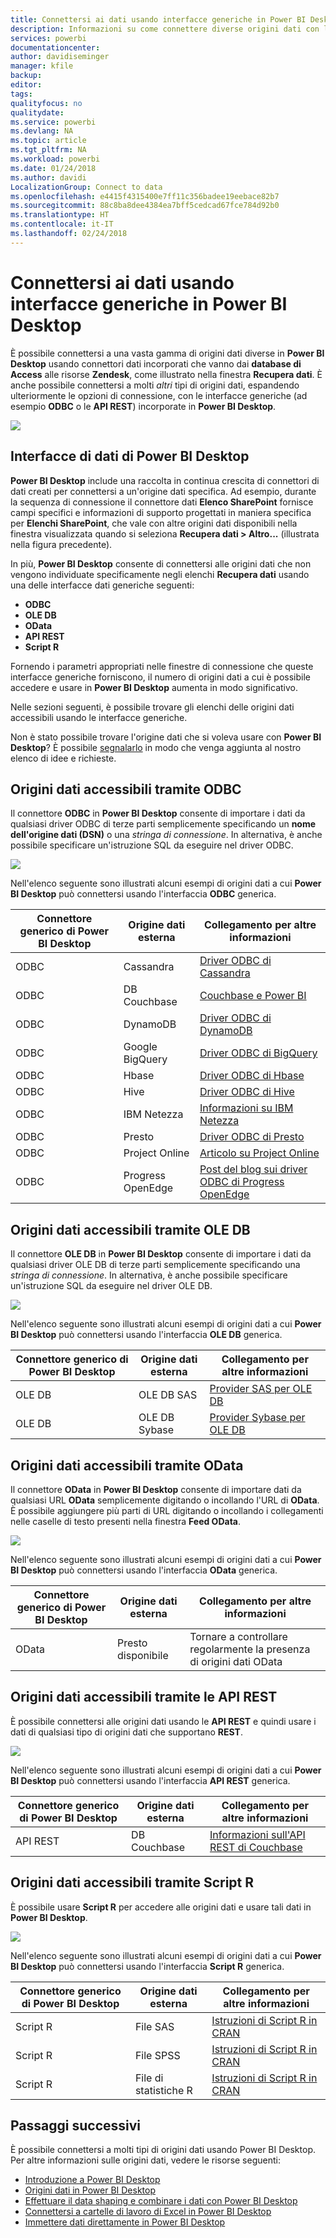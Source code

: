 ```yaml
---
title: Connettersi ai dati usando interfacce generiche in Power BI Desktop
description: Informazioni su come connettere diverse origini dati con le interfacce generiche in Power BI Desktop
services: powerbi
documentationcenter: 
author: davidiseminger
manager: kfile
backup: 
editor: 
tags: 
qualityfocus: no
qualitydate: 
ms.service: powerbi
ms.devlang: NA
ms.topic: article
ms.tgt_pltfrm: NA
ms.workload: powerbi
ms.date: 01/24/2018
ms.author: davidi
LocalizationGroup: Connect to data
ms.openlocfilehash: e4415f4315400e7ff11c356badee19eebace82b7
ms.sourcegitcommit: 88c8ba8dee4384ea7bff5cedcad67fce784d92b0
ms.translationtype: HT
ms.contentlocale: it-IT
ms.lasthandoff: 02/24/2018
---
```

# <a name="connect-to-data-using-generic-interfaces-in-power-bi-desktop"></a>Connettersi ai dati usando interfacce generiche in Power BI Desktop
È possibile connettersi a una vasta gamma di origini dati diverse in **Power BI Desktop** usando connettori dati incorporati che vanno dai **database di Access** alle risorse **Zendesk**, come illustrato nella finestra **Recupera dati**. È anche possibile connettersi a molti *altri* tipi di origini dati, espandendo ulteriormente le opzioni di connessione, con le interfacce generiche (ad esempio **ODBC** o le **API REST**) incorporate in **Power BI Desktop**.

![](media/desktop-connect-using-generic-interfaces/generic-data-interfaces_1.png)

## <a name="power-bi-desktop-data-interfaces"></a>Interfacce di dati di Power BI Desktop
**Power BI Desktop** include una raccolta in continua crescita di connettori di dati creati per connettersi a un'origine dati specifica. Ad esempio, durante la sequenza di connessione il connettore dati **Elenco SharePoint** fornisce campi specifici e informazioni di supporto progettati in maniera specifica per **Elenchi SharePoint**, che vale con altre origini dati disponibili nella finestra visualizzata quando si seleziona **Recupera dati > Altro...** (illustrata nella figura precedente).

In più, **Power BI Desktop** consente di connettersi alle origini dati che non vengono individuate specificamente negli elenchi **Recupera dati** usando una delle interfacce dati generiche seguenti:

* **ODBC**
* **OLE DB**
* **OData**
* **API REST**
* **Script R**

Fornendo i parametri appropriati nelle finestre di connessione che queste interfacce generiche forniscono, il numero di origini dati a cui è possibile accedere e usare in **Power BI Desktop** aumenta in modo significativo.

Nelle sezioni seguenti, è possibile trovare gli elenchi delle origini dati accessibili usando le interfacce generiche.

Non è stato possibile trovare l'origine dati che si voleva usare con **Power BI Desktop**? È possibile [segnalarlo](https://ideas.powerbi.com/) in modo che venga aggiunta al nostro elenco di idee e richieste.

## <a name="data-sources-accessible-through-odbc"></a>Origini dati accessibili tramite ODBC
Il connettore **ODBC** in **Power BI Desktop** consente di importare i dati da qualsiasi driver ODBC di terze parti semplicemente specificando un **nome dell'origine dati (DSN)** o una *stringa di connessione*. In alternativa, è anche possibile specificare un'istruzione SQL da eseguire nel driver ODBC.

![](media/desktop-connect-using-generic-interfaces/generic-data-interfaces_2.png)

Nell'elenco seguente sono illustrati alcuni esempi di origini dati a cui **Power BI Desktop** può connettersi usando l'interfaccia **ODBC** generica.

| Connettore generico di Power BI Desktop | Origine dati esterna | Collegamento per altre informazioni |
| --- | --- | --- |
| ODBC |Cassandra |[Driver ODBC di Cassandra](http://www.simba.com/drivers/cassandra-odbc-jdbc/) |
| ODBC |DB Couchbase |[Couchbase e Power BI](https://powerbi.microsoft.com/en-us/blog/visualizing-data-from-couchbase-server-v4-using-power-bi/) |
| ODBC |DynamoDB |[Driver ODBC di DynamoDB](http://www.simba.com/drivers/dynamodb-odbc-jdbc/) |
| ODBC |Google BigQuery |[Driver ODBC di BigQuery](http://www.simba.com/drivers/bigquery-odbc-jdbc/) |
| ODBC |Hbase |[Driver ODBC di Hbase](http://www.simba.com/drivers/hbase-odbc-jdbc/) |
| ODBC |Hive |[Driver ODBC di Hive](http://www.simba.com/drivers/hive-odbc-jdbc/) |
| ODBC |IBM Netezza |[Informazioni su IBM Netezza](https://www.ibm.com/support/knowledgecenter/SSULQD_7.2.1/com.ibm.nz.datacon.doc/c_datacon_plg_overview.html) |
| ODBC |Presto |[Driver ODBC di Presto](http://www.simba.com/drivers/presto-odbc-jdbc/) |
| ODBC |Project Online |[Articolo su Project Online](desktop-project-online-connect-to-data.md) |
| ODBC |Progress OpenEdge |[Post del blog sui driver ODBC di Progress OpenEdge](https://na01.safelinks.protection.outlook.com/?url=https%3A%2F%2Fwww.progress.com%2Fblogs%2Fconnect-microsoft-power-bi-to-openedge-via-odbc-driver&data=02%7C01%7CMatt.Masson%40microsoft.com%7C5e63742e6c454308b58a08d4034b5923%7C72f988bf86f141af91ab2d7cd011db47%7C1%7C0%7C636137069555329811&sdata=gSu2Rq3vZ0uBVOgjaXxd8Y3uBf%2B8DidX6PG33jwAduY%3D&reserved=0) |

## <a name="data-sources-accessible-through-ole-db"></a>Origini dati accessibili tramite OLE DB
Il connettore **OLE DB** in **Power BI Desktop** consente di importare i dati da qualsiasi driver OLE DB di terze parti semplicemente specificando una *stringa di connessione*. In alternativa, è anche possibile specificare un'istruzione SQL da eseguire nel driver OLE DB.

![](media/desktop-connect-using-generic-interfaces/generic-data-interfaces_3.png)

Nell'elenco seguente sono illustrati alcuni esempi di origini dati a cui **Power BI Desktop** può connettersi usando l'interfaccia **OLE DB** generica.

| Connettore generico di Power BI Desktop | Origine dati esterna | Collegamento per altre informazioni |
| --- | --- | --- |
| OLE DB |OLE DB SAS |[Provider SAS per OLE DB](https://support.sas.com/downloads/package.htm?pid=648) |
| OLE DB |OLE DB Sybase |[Provider Sybase per OLE DB](http://infocenter.sybase.com/help/index.jsp?topic=/com.sybase.infocenter.dc35888.1550/doc/html/jon1256941734395.html) |

## <a name="data-sources-accessible-through-odata"></a>Origini dati accessibili tramite OData
Il connettore **OData** in **Power BI Desktop** consente di importare dati da qualsiasi URL **OData** semplicemente digitando o incollando l'URL di **OData**. È possibile aggiungere più parti di URL digitando o incollando i collegamenti nelle caselle di testo presenti nella finestra **Feed OData**.

![](media/desktop-connect-using-generic-interfaces/generic-data-interfaces_4.png)

Nell'elenco seguente sono illustrati alcuni esempi di origini dati a cui **Power BI Desktop** può connettersi usando l'interfaccia **OData** generica.

| Connettore generico di Power BI Desktop | Origine dati esterna | Collegamento per altre informazioni |
| --- | --- | --- |
| OData |Presto disponibile |Tornare a controllare regolarmente la presenza di origini dati OData |

## <a name="data-sources-accessible-through-rest-apis"></a>Origini dati accessibili tramite le API REST
È possibile connettersi alle origini dati usando le **API REST** e quindi usare i dati di qualsiasi tipo di origini dati che supportano **REST**.

![](media/desktop-connect-using-generic-interfaces/generic-data-interfaces_5.png)

Nell'elenco seguente sono illustrati alcuni esempi di origini dati a cui **Power BI Desktop** può connettersi usando l'interfaccia **API REST** generica.

| Connettore generico di Power BI Desktop | Origine dati esterna | Collegamento per altre informazioni |
| --- | --- | --- |
| API REST |DB Couchbase |[Informazioni sull'API REST di Couchbase](https://powerbi.microsoft.com/en-us/blog/visualizing-data-from-couchbase-server-v4-using-power-bi/) |

## <a name="data-sources-accessible-through-r-script"></a>Origini dati accessibili tramite Script R
È possibile usare **Script R** per accedere alle origini dati e usare tali dati in **Power BI Desktop**.

![](media/desktop-connect-using-generic-interfaces/r-scripts-2.png)

Nell'elenco seguente sono illustrati alcuni esempi di origini dati a cui **Power BI Desktop** può connettersi usando l'interfaccia **Script R** generica.

| Connettore generico di Power BI Desktop | Origine dati esterna | Collegamento per altre informazioni |
| --- | --- | --- |
| Script R |File SAS |[Istruzioni di Script R in CRAN](https://cran.r-project.org/doc/manuals/R-data.html) |
| Script R |File SPSS |[Istruzioni di Script R in CRAN](https://cran.r-project.org/doc/manuals/R-data.html) |
| Script R |File di statistiche R |[Istruzioni di Script R in CRAN](https://cran.r-project.org/doc/manuals/R-data.html) |

## <a name="next-steps"></a>Passaggi successivi
È possibile connettersi a molti tipi di origini dati usando Power BI Desktop. Per altre informazioni sulle origini dati, vedere le risorse seguenti:

* [Introduzione a Power BI Desktop](desktop-getting-started.md)
* [Origini dati in Power BI Desktop](desktop-data-sources.md)
* [Effettuare il data shaping e combinare i dati con Power BI Desktop](desktop-shape-and-combine-data.md)
* [Connettersi a cartelle di lavoro di Excel in Power BI Desktop](desktop-connect-excel.md)   
* [Immettere dati direttamente in Power BI Desktop](desktop-enter-data-directly-into-desktop.md)   

